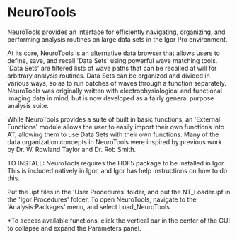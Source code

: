# NeuroTools

NeuroTools provides an interface for efficiently navigating, organizing, and performing analysis routines on large data sets in the Igor Pro environment. 

At its core, NeuroTools is an alternative data browser that allows users to define, save, and recall 'Data Sets' using powerful wave matching tools. 'Data Sets' are filtered lists of wave paths that can be recalled at will for arbitrary analysis routines. Data Sets can be organized and divided in various ways, so as to run batches of waves through a function separately. NeuroTools was originally written with electrophysiological and functional imaging data in mind, but is now developed as a fairly general purpose analysis suite. 

While NeuroTools provides a suite of built in basic functions, an 'External Functions' module allows the user to easily import their own functions into AT, allowing them to use Data Sets with their own functions. Many of the data organization concepts in NeuroTools were inspired by previous work by Dr. W. Rowland Taylor and Dr. Rob Smith.

TO INSTALL:
NeuroTools requires the HDF5 package to be installed in Igor. This is included natively in Igor, and Igor has help instructions on how to do this.

Put the .ipf files in the 'User Procedures' folder, and put the NT_Loader.ipf in the 'Igor Procedures' folder. To open NeuroTools, navigate to the 'Analysis:Packages' menu, and select Load_NeuroTools. 

*To access available functions, click the vertical bar in the center of the GUI to collapse and expand the Parameters panel.

